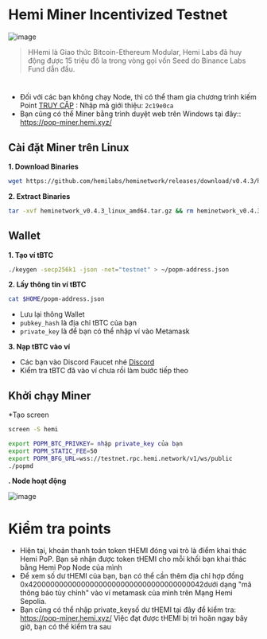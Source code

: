 # Hemi Miner Incentivized Testnet

![image](https://github.com/user-attachments/assets/996c7d95-8be3-457b-a920-270fc337c6e1)
> HHemi là Giao thức Bitcoin-Ethereum Modular, Hemi Labs đã huy động được 15 triệu đô la trong vòng gọi vốn Seed do Binance Labs Fund dẫn đầu.
 
#

* Đối với các bạn không chạy Node, thì có thể tham gia chương trình kiếm  Point [TRUY CẬP](https://points.absinthe.network/hemi/) : Nhập mã giới thiệu: `2c19e0ca`
* Bạn cũng có thể Miner  bằng trình duyệt web trên Windows tại đây:: https://pop-miner.hemi.xyz/

## Cài đặt Miner trên Linux
**1. Download Binaries**
```bash
wget https://github.com/hemilabs/heminetwork/releases/download/v0.4.3/heminetwork_v0.4.3_linux_amd64.tar.gz
```

**2. Extract Binaries**
```bash
tar -xvf heminetwork_v0.4.3_linux_amd64.tar.gz && rm heminetwork_v0.4.3_linux_amd64.tar.gz && cd heminetwork_v0.4.3_linux_amd64
```

## Wallet
**1. Tạo ví tBTC**
```bash
./keygen -secp256k1 -json -net="testnet" > ~/popm-address.json
```

**2. Lấy thông tin ví tBTC**
```bash
cat $HOME/popm-address.json
```
* Lưu lại thông Wallet
* `pubkey_hash` là địa chỉ tBTC của bạn
* `private_key` là để bạn có thể nhập ví vào Metamask

**3. Nạp tBTC vào ví**
* Các bạn vào Discord Faucet nhé [Discord](https://discord.gg/hemixyz) 
* Kiểm tra tBTC đã vào ví chưa rồi làm bước tiếp theo

## Khởi chạy Miner
*Tạo screen 
```bash
screen -S hemi
```

```bash
export POPM_BTC_PRIVKEY= nhập private_key của bạn
export POPM_STATIC_FEE=50
export POPM_BFG_URL=wss://testnet.rpc.hemi.network/v1/ws/public
./popmd
```

**. Node hoạt động**


![image](https://github.com/user-attachments/assets/76dc9867-a0b3-4d11-9baf-cd1d5a94f695)



# Kiểm tra points
*  Hiện tại, khoản thanh toán token tHEMI đóng vai trò là điểm khai thác Hemi PoP. Bạn sẽ nhận được token tHEMI cho mỗi khối bạn khai thác bằng Hemi Pop Node của mình
*  Để xem số dư tHEMI của bạn, bạn có thể cần thêm địa chỉ hợp đồng 0x4200000000000000000000000000000000000042dưới dạng "mã thông báo tùy chỉnh" vào ví metamask của mình trên Mạng Hemi Sepolia.
*  Bạn cũng có thể nhập private_keysố dư tHEMI tại đây để kiểm tra: https://pop-miner.hemi.xyz/
   Việc đạt được tHEMI bị trì hoãn ngay bây giờ, bạn có thể kiểm tra sau
